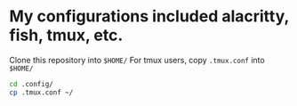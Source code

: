 # My configurations included alacritty, fish, tmux, etc.

Clone this repository into `$HOME/`
For tmux users, copy `.tmux.conf` into `$HOME/`
```sh
cd .config/
cp .tmux.conf ~/
```

